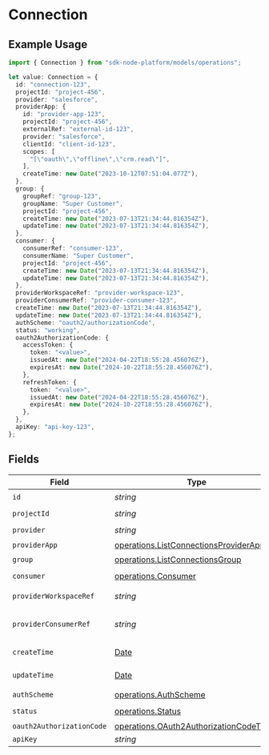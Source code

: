 # Connection

## Example Usage

```typescript
import { Connection } from "sdk-node-platform/models/operations";

let value: Connection = {
  id: "connection-123",
  projectId: "project-456",
  provider: "salesforce",
  providerApp: {
    id: "provider-app-123",
    projectId: "project-456",
    externalRef: "external-id-123",
    provider: "salesforce",
    clientId: "client-id-123",
    scopes: [
      "[\"oauth\",\"offline\",\"crm.read\"]",
    ],
    createTime: new Date("2023-10-12T07:51:04.077Z"),
  },
  group: {
    groupRef: "group-123",
    groupName: "Super Customer",
    projectId: "project-456",
    createTime: new Date("2023-07-13T21:34:44.816354Z"),
    updateTime: new Date("2023-07-13T21:34:44.816354Z"),
  },
  consumer: {
    consumerRef: "consumer-123",
    consumerName: "Super Customer",
    projectId: "project-456",
    createTime: new Date("2023-07-13T21:34:44.816354Z"),
    updateTime: new Date("2023-07-13T21:34:44.816354Z"),
  },
  providerWorkspaceRef: "provider-workspace-123",
  providerConsumerRef: "provider-consumer-123",
  createTime: new Date("2023-07-13T21:34:44.816354Z"),
  updateTime: new Date("2023-07-13T21:34:44.816354Z"),
  authScheme: "oauth2/authorizationCode",
  status: "working",
  oauth2AuthorizationCode: {
    accessToken: {
      token: "<value>",
      issuedAt: new Date("2024-04-22T18:55:28.456076Z"),
      expiresAt: new Date("2024-10-22T18:55:28.456076Z"),
    },
    refreshToken: {
      token: "<value>",
      issuedAt: new Date("2024-04-22T18:55:28.456076Z"),
      expiresAt: new Date("2024-10-22T18:55:28.456076Z"),
    },
  },
  apiKey: "api-key-123",
};
```

## Fields

| Field                                                                                                                                                                                 | Type                                                                                                                                                                                  | Required                                                                                                                                                                              | Description                                                                                                                                                                           | Example                                                                                                                                                                               |
| ------------------------------------------------------------------------------------------------------------------------------------------------------------------------------------- | ------------------------------------------------------------------------------------------------------------------------------------------------------------------------------------- | ------------------------------------------------------------------------------------------------------------------------------------------------------------------------------------- | ------------------------------------------------------------------------------------------------------------------------------------------------------------------------------------- | ------------------------------------------------------------------------------------------------------------------------------------------------------------------------------------- |
| `id`                                                                                                                                                                                  | *string*                                                                                                                                                                              | :heavy_check_mark:                                                                                                                                                                    | The connection ID.                                                                                                                                                                    | connection-123                                                                                                                                                                        |
| `projectId`                                                                                                                                                                           | *string*                                                                                                                                                                              | :heavy_check_mark:                                                                                                                                                                    | The Ampersand project ID.                                                                                                                                                             | project-456                                                                                                                                                                           |
| `provider`                                                                                                                                                                            | *string*                                                                                                                                                                              | :heavy_check_mark:                                                                                                                                                                    | The SaaS provider that this Connection is for.                                                                                                                                        | salesforce                                                                                                                                                                            |
| `providerApp`                                                                                                                                                                         | [operations.ListConnectionsProviderApp](../../models/operations/listconnectionsproviderapp.md)                                                                                        | :heavy_minus_sign:                                                                                                                                                                    | N/A                                                                                                                                                                                   |                                                                                                                                                                                       |
| `group`                                                                                                                                                                               | [operations.ListConnectionsGroup](../../models/operations/listconnectionsgroup.md)                                                                                                    | :heavy_check_mark:                                                                                                                                                                    | N/A                                                                                                                                                                                   |                                                                                                                                                                                       |
| `consumer`                                                                                                                                                                            | [operations.Consumer](../../models/operations/consumer.md)                                                                                                                            | :heavy_check_mark:                                                                                                                                                                    | N/A                                                                                                                                                                                   |                                                                                                                                                                                       |
| `providerWorkspaceRef`                                                                                                                                                                | *string*                                                                                                                                                                              | :heavy_minus_sign:                                                                                                                                                                    | If available, the identifier for the provider workspace (e.g. the Salesforce subdomain)                                                                                               | provider-workspace-123                                                                                                                                                                |
| `providerConsumerRef`                                                                                                                                                                 | *string*                                                                                                                                                                              | :heavy_minus_sign:                                                                                                                                                                    | If available, the ID that Salesforce/Hubspot uses to identify this user (e.g. Salesforce has IDs in the form of https://login.salesforce.com/id/00D4x0000019CQTEA2/0054x000000orJ4AA) | provider-consumer-123                                                                                                                                                                 |
| `createTime`                                                                                                                                                                          | [Date](https://developer.mozilla.org/en-US/docs/Web/JavaScript/Reference/Global_Objects/Date)                                                                                         | :heavy_check_mark:                                                                                                                                                                    | The time the connection was created.                                                                                                                                                  | 2023-07-13T21:34:44.816354Z                                                                                                                                                           |
| `updateTime`                                                                                                                                                                          | [Date](https://developer.mozilla.org/en-US/docs/Web/JavaScript/Reference/Global_Objects/Date)                                                                                         | :heavy_minus_sign:                                                                                                                                                                    | The time the connection was last updated.                                                                                                                                             | 2023-07-13T21:34:44.816354Z                                                                                                                                                           |
| `authScheme`                                                                                                                                                                          | [operations.AuthScheme](../../models/operations/authscheme.md)                                                                                                                        | :heavy_check_mark:                                                                                                                                                                    | The authentication scheme used for this connection.                                                                                                                                   | oauth2/authorizationCode                                                                                                                                                              |
| `status`                                                                                                                                                                              | [operations.Status](../../models/operations/status.md)                                                                                                                                | :heavy_check_mark:                                                                                                                                                                    | The status of the connection.                                                                                                                                                         | working                                                                                                                                                                               |
| `oauth2AuthorizationCode`                                                                                                                                                             | [operations.OAuth2AuthorizationCodeToken](../../models/operations/oauth2authorizationcodetoken.md)                                                                                    | :heavy_minus_sign:                                                                                                                                                                    | N/A                                                                                                                                                                                   |                                                                                                                                                                                       |
| `apiKey`                                                                                                                                                                              | *string*                                                                                                                                                                              | :heavy_minus_sign:                                                                                                                                                                    | The API key used while making the connection.                                                                                                                                         | api-key-123                                                                                                                                                                           |